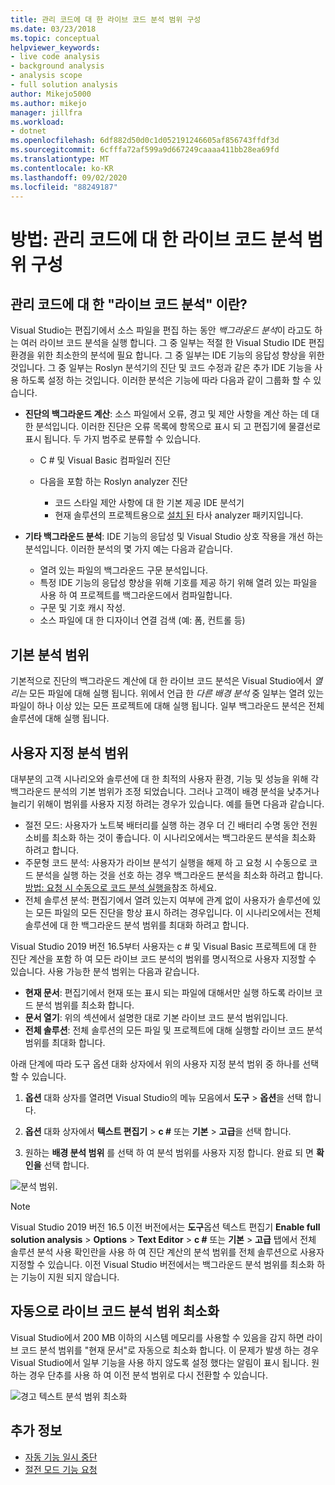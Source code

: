 ```yaml
---
title: 관리 코드에 대 한 라이브 코드 분석 범위 구성
ms.date: 03/23/2018
ms.topic: conceptual
helpviewer_keywords:
- live code analysis
- background analysis
- analysis scope
- full solution analysis
author: Mikejo5000
ms.author: mikejo
manager: jillfra
ms.workload:
- dotnet
ms.openlocfilehash: 6df882d50d0c1d052191246605af856743ffdf3d
ms.sourcegitcommit: 6cfffa72af599a9d667249caaaa411bb28ea69fd
ms.translationtype: MT
ms.contentlocale: ko-KR
ms.lasthandoff: 09/02/2020
ms.locfileid: "88249187"
---
```

# <a name="how-to-configure-live-code-analysis-scope-for-managed-code"></a>방법: 관리 코드에 대 한 라이브 코드 분석 범위 구성

## <a name="what-is-live-code-analysis-for-managed-code"></a>관리 코드에 대 한 "라이브 코드 분석" 이란?
Visual Studio는 편집기에서 소스 파일을 편집 하는 동안 *백그라운드 분석*이 라고도 하는 여러 라이브 코드 분석을 실행 합니다. 그 중 일부는 적절 한 Visual Studio IDE 편집 환경을 위한 최소한의 분석에 필요 합니다. 그 중 일부는 IDE 기능의 응답성 향상을 위한 것입니다. 그 중 일부는 Roslyn 분석기의 진단 및 코드 수정과 같은 추가 IDE 기능을 사용 하도록 설정 하는 것입니다. 이러한 분석은 기능에 따라 다음과 같이 그룹화 할 수 있습니다.

- **진단의 백그라운드 계산**: 소스 파일에서 오류, 경고 및 제안 사항을 계산 하는 데 대 한 분석입니다. 이러한 진단은 오류 목록에 항목으로 표시 되 고 편집기에 물결선로 표시 됩니다. 두 가지 범주로 분류할 수 있습니다.
  - C # 및 Visual Basic 컴파일러 진단
  - 다음을 포함 하는 Roslyn analyzer 진단

    - 코드 스타일 제안 사항에 대 한 기본 제공 IDE 분석기
    - 현재 솔루션의 프로젝트용으로 [설치 된](./install-roslyn-analyzers.md) 타사 analyzer 패키지입니다.

- **기타 백그라운드 분석**: IDE 기능의 응답성 및 Visual Studio 상호 작용을 개선 하는 분석입니다. 이러한 분석의 몇 가지 예는 다음과 같습니다.
  - 열려 있는 파일의 백그라운드 구문 분석입니다.
  - 특정 IDE 기능의 응답성 향상을 위해 기호를 제공 하기 위해 열려 있는 파일을 사용 하 여 프로젝트를 백그라운드에서 컴파일합니다.
  - 구문 및 기호 캐시 작성.
  - 소스 파일에 대 한 디자이너 연결 검색 (예: 폼, 컨트롤 등)

## <a name="default-analysis-scope"></a>기본 분석 범위

기본적으로 진단의 백그라운드 계산에 대 한 라이브 코드 분석은 Visual Studio에서 _열리는_ 모든 파일에 대해 실행 됩니다. 위에서 언급 한 _다른 배경 분석_ 중 일부는 열려 있는 파일이 하나 이상 있는 모든 프로젝트에 대해 실행 됩니다. 일부 백그라운드 분석은 전체 솔루션에 대해 실행 됩니다.

## <a name="custom-analysis-scope"></a>사용자 지정 분석 범위

대부분의 고객 시나리오와 솔루션에 대 한 최적의 사용자 환경, 기능 및 성능을 위해 각 백그라운드 분석의 기본 범위가 조정 되었습니다. 그러나 고객이 배경 분석을 낮추거나 늘리기 위해이 범위를 사용자 지정 하려는 경우가 있습니다. 예를 들면 다음과 같습니다.

- 절전 모드: 사용자가 노트북 배터리를 실행 하는 경우 더 긴 배터리 수명 동안 전원 소비를 최소화 하는 것이 좋습니다. 이 시나리오에서는 백그라운드 분석을 최소화 하려고 합니다.
- 주문형 코드 분석: 사용자가 라이브 분석기 실행을 해제 하 고 요청 시 수동으로 코드 분석을 실행 하는 것을 선호 하는 경우 백그라운드 분석을 최소화 하려고 합니다. [방법: 요청 시 수동으로 코드 분석 실행을](./how-to-run-code-analysis-manually-for-managed-code.md)참조 하세요.
- 전체 솔루션 분석: 편집기에서 열려 있는지 여부에 관계 없이 사용자가 솔루션에 있는 모든 파일의 모든 진단을 항상 표시 하려는 경우입니다. 이 시나리오에서는 전체 솔루션에 대 한 백그라운드 분석 범위를 최대화 하려고 합니다.

Visual Studio 2019 버전 16.5부터 사용자는 c # 및 Visual Basic 프로젝트에 대 한 진단 계산을 포함 하 여 모든 라이브 코드 분석의 범위를 명시적으로 사용자 지정할 수 있습니다. 사용 가능한 분석 범위는 다음과 같습니다.

- **현재 문서**: 편집기에서 현재 또는 표시 되는 파일에 대해서만 실행 하도록 라이브 코드 분석 범위를 최소화 합니다.
- **문서 열기**: 위의 섹션에서 설명한 대로 기본 라이브 코드 분석 범위입니다.
- **전체 솔루션**: 전체 솔루션의 모든 파일 및 프로젝트에 대해 실행할 라이브 코드 분석 범위를 최대화 합니다.

아래 단계에 따라 도구 옵션 대화 상자에서 위의 사용자 지정 분석 범위 중 하나를 선택할 수 있습니다.

1. **옵션** 대화 상자를 열려면 Visual Studio의 메뉴 모음에서 **도구**  >  **옵션**을 선택 합니다.

2. **옵션** 대화 상자에서 **텍스트 편집기**  >  **c #** 또는 **기본**  >  **고급**을 선택 합니다.

3. 원하는 **배경 분석 범위** 를 선택 하 여 분석 범위를 사용자 지정 합니다. 완료 되 면 **확인을** 선택 합니다.

![분석 범위.](./media/background-analysis-scope.png)

> [!NOTE]
> Visual Studio 2019 버전 16.5 이전 버전에서는 **도구**옵션 텍스트 편집기 **Enable full solution analysis**  >  **Options**  >  **Text Editor**  >  **c #** 또는 **기본**  >  **고급** 탭에서 전체 솔루션 분석 사용 확인란을 사용 하 여 진단 계산의 분석 범위를 전체 솔루션으로 사용자 지정할 수 있습니다. 이전 Visual Studio 버전에서는 백그라운드 분석 범위를 최소화 하는 기능이 지원 되지 않습니다.

## <a name="automatically-minimize-live-code-analysis-scope"></a>자동으로 라이브 코드 분석 범위 최소화

Visual Studio에서 200 MB 이하의 시스템 메모리를 사용할 수 있음을 감지 하면 라이브 코드 분석 범위를 "현재 문서"로 자동으로 최소화 합니다. 이 문제가 발생 하는 경우 Visual Studio에서 일부 기능을 사용 하지 않도록 설정 했다는 알림이 표시 됩니다. 원하는 경우 단추를 사용 하 여 이전 분석 범위로 다시 전환할 수 있습니다.

![경고 텍스트 분석 범위 최소화](./media/fsa_alert.png)

## <a name="see-also"></a>추가 정보

- [자동 기능 일시 중단](./automatic-feature-suspension.md)
- [절전 모드 기능 요청](https://github.com/dotnet/roslyn/issues/38429)
